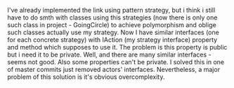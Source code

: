 I've already implemented the link using pattern strategy, but i think i still have to do smth with classes using this strategies (now there is only one such class in project - GoingCircle) to achieve polymorphism and oblige such classes actually use my strategy. Now I have similar interfaces (one for each concrete strategy) with IAction (my strategy interface) property and method which supposes to use it. The problem is this property is public but i need it to be private. Well, and there are many similar interfaces - seems not good.  Also some properties can't be private. I solved this in one of master commits just removed actors' interfaces. Nevertheless, a major problem of this solution is it's obvious overcomplexity.
